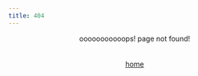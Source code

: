 ```yaml
---
title: 404
---
```


<center></center>
<center>ooooooooooops! page not found!</center>
<br><br>
<center><a href="/sulfurandcu.io/">home</a></center>
